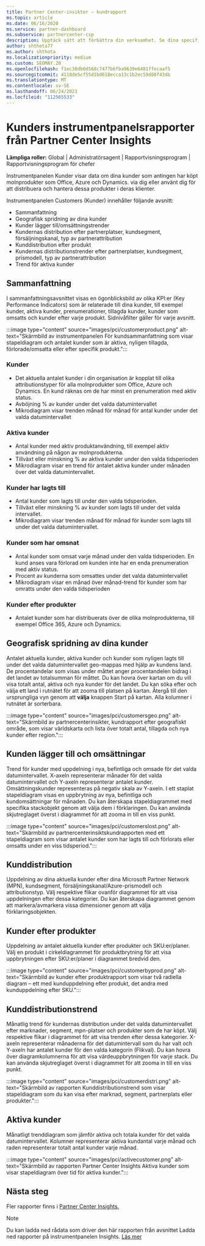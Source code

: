 ```yaml
---
title: Partner Center-insikter – kundrapport
ms.topic: article
ms.date: 06/16/2020
ms.service: partner-dashboard
ms.subservice: partnercenter-csp
description: Upptäck sätt att förbättra din verksamhet. Se dina specifika kundtrender efter geografiskt område, efter produkt och andra attribut.
author: shthota77
ms.author: shthota
ms.localizationpriority: medium
ms.custom: SEOMAY.20
ms.openlocfilehash: f1ec30db0d568c7477b6fba9639e6481ffecaaf5
ms.sourcegitcommit: 4118de5cf55d1bd618ecca13c1b2ec59d80f43db
ms.translationtype: MT
ms.contentlocale: sv-SE
ms.lasthandoff: 06/24/2021
ms.locfileid: "112565533"
---
```

# <a name="customers-dashboard-reports-from-partner-center-insights"></a>Kunders instrumentpanelsrapporter från Partner Center Insights

**Lämpliga roller:** Global | Administratörsagent | Rapportvisningsprogram | Rapportvisningsprogram för chefer

Instrumentpanelen Kunder visar data om dina kunder som antingen har köpt molnprodukter som Office, Azure och Dynamics. via dig eller använt dig för att distribuera och hantera dessa produkter i deras klienter. 
 
Instrumentpanelen Customers (Kunder) innehåller följande avsnitt: 

- Sammanfattning  
- Geografisk spridning av dina kunder 
- Kunder lägger till/omsättningstrender 
- Kundernas distribution efter partnerplatser, kundsegment, försäljningskanal, typ av partnerattribution 
- Kunddistribution efter produkt 
- Kundernas distributionstrender efter partnerplatser, kundsegment, prismodell, typ av partnerattribution 
- Trend för aktiva kunder 

## <a name="summary"></a>Sammanfattning

I sammanfattningsavsnittet visas en ögonblicksbild av olika KPI:er (Key Performance Indicators) som är relaterade till dina kunder, till exempel kunder, aktiva kunder, prenumerationer, tillagda kunder, kunder som omsatts och kunder efter varje produkt. Sidnivåfilter gäller för varje avsnitt.

:::image type="content" source="images/pci/customerproduct.png" alt-text="Skärmbild av instrumentpanelen För kundsammanfattning som visar stapeldiagram och antalet kunder som är aktiva, nyligen tillagda, förlorade/omsatta eller efter specifik produkt.":::

### <a name="customers"></a>Kunder

- Det aktuella antalet kunder i din organisation är kopplat till olika attributionstyper för alla molnprodukter som Office, Azure och Dynamics. En kund räknas om de har minst en prenumeration med aktiv status.  
- Avböjning % av kunder under det valda datumintervallet 
- Mikrodiagram visar trenden månad för månad för antal kunder under det valda datumintervallet

### <a name="active-customers"></a>Aktiva kunder

- Antal kunder med aktiv produktanvändning, till exempel aktiv användning på någon av molnprodukterna.
- Tillväxt eller minskning % av aktiva kunder under den valda tidsperioden
- Mikrodiagram visar en trend för antalet aktiva kunder under månaden över det valda datumintervallet.

### <a name="customers-added"></a>Kunder har lagts till

- Antal kunder som lagts till under den valda tidsperioden.
- Tillväxt eller minskning % av kunder som lagts till under det valda intervallet.
- Mikrodiagram visar trenden månad för månad för kunder som lagts till under det valda datumintervallet.

### <a name="customers-churned"></a>Kunder som har omsnat
- Antal kunder som omsat varje månad under den valda tidsperioden. En kund anses vara förlorad om kunden inte har en enda prenumeration med aktiv status. 
- Procent av kunderna som omsattes under det valda datumintervallet 
- Mikrodiagram visar en månad över månad-trend för kunder som har omratts under den valda tidsperioden 
 
### <a name="customers-by-products"></a>Kunder efter produkter

- Antalet kunder som har distribuerats över de olika molnprodukterna, till exempel Office 365, Azure och Dynamics.  

## <a name="geographical-spread-of-your-customers"></a>Geografisk spridning av dina kunder

Antalet aktuella kunder, aktiva kunder och kunder som nyligen lagts till under det valda datumintervallet geo-mappas med hjälp av kundens land. De procentandelar som visas under måttet anger procentandelen bidrag i det landet av totalsumman för måttet. Du kan hovra över kartan om du vill visa totalt antal, aktiva och nya kunder för det landet. Du kan söka efter och välja ett land i rutnätet för att zooma till platsen på kartan. Återgå till den ursprungliga vyn genom att **välja** knappen Start på kartan. Alla kolumner i rutnätet är sorterbara.  

:::image type="content" source="images/pci/customersgeo.png" alt-text="Skärmbild av partnercenterinsikter, kundrapport efter geografiskt område, som visar världskarta och lista över totalt antal, tillagda och nya kunder efter region.":::

## <a name="customer-adds-and-churns"></a>Kunden lägger till och omsättningar

Trend för kunder med uppdelning i nya, befintliga och omsade för det valda datumintervallet. X-axeln representerar månader för det valda datumintervallet och Y-axeln representerar antalet kunder. Omsättningskunder representeras på negativ skala av Y-axeln. I ett staplat stapeldiagram visas en uppbrytning av nya, befintliga och kundomsättningar för månaden. Du kan återskapa stapeldiagrammet med specifika stackobjekt genom att välja dem i förklaringen. Du kan använda skjutreglaget överst i diagrammet för att zooma in till en viss punkt. 

:::image type="content" source="images/pci/customerslost.png" alt-text="Skärmbild av partnercenterinsiktskundrapporten med ett stapeldiagram som visar antalet kunder som har lagts till och förlorats eller omsatts under en viss tidsperiod.":::

## <a name="customer-distribution"></a>Kunddistribution

Uppdelning av dina aktuella kunder efter dina Microsoft Partner Network (MPN), kundsegment, försäljningskanal/Azure-prismodell och attributionstyp. Välj respektive flikar ovanför diagrammet för att visa uppdelningen efter dessa kategorier. Du kan återskapa diagrammet genom att markera/avmarkera vissa dimensioner genom att välja förklaringsobjekten. 

## <a name="customers-by-products"></a>Kunder efter produkter

Uppdelning av antalet aktuella kunder efter produkter och SKU:er/planer. Välj en produkt i cirkeldiagrammet för produktbrytning för att visa uppbrytningen efter SKU:er/planer i diagrammet bredvid den.

:::image type="content" source="images/pci/customerbyprod.png" alt-text="Skärmbild av kunder efter produktrapport som visar två radiella diagram – ett med kunduppdelning efter produkt, det andra med kunduppdelning efter SKU.":::

## <a name="customer-distribution-trend"></a>Kunddistributionstrend 

Månatlig trend för kundernas distribution under det valda datumintervallet efter marknader, segment, mpn-platser och produkter som de har köpt. Välj respektive flikar i diagrammet för att visa trenden efter dessa kategorier. X-axeln representerar månaderna för det datumintervall som du har valt och Y-axeln har antalet kunder för den valda kategorin (Flikval). Du kan hovra över diagramkolumnerna för att visa värdeuppbrytningen för varje stack. Du kan använda skjutreglaget överst i diagrammet för att zooma in till en viss punkt.   

:::image type="content" source="images/pci/customerdistri.png" alt-text="Skärmbild av rapporten Kunddistributionstrend som visar stapeldiagram som du kan visa efter marknad, segment, partnerplats eller produkter.":::

## <a name="active-customers"></a>Aktiva kunder

Månatligt trenddiagram som jämför aktiva och totala kunder för det valda datumintervallet. Kolumner representerar aktiva kundantal varje månad och raden representerar totalt antal kunder varje månad. 

:::image type="content" source="images/pci/activecustomer.png" alt-text="Skärmbild av rapporten Partner Center Insights Aktiva kunder som visar stapeldiagram över tid för aktiva kunder.":::

## <a name="next-steps"></a>Nästa steg

Fler rapporter finns i [Partner Center Insights.](partner-center-insights.md)

>[!NOTE]
> Du kan ladda ned rådata som driver den här rapporten från avsnittet Ladda ned rapporter på instrumentpanelen Insights. [Läs mer](pci-download-reports.md) 

